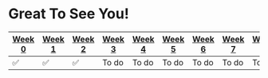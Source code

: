 # Great To See You!

| [Week 0](week0.md) | [Week 1](week1.md) | [Week 2](week2.md) | [Week 3](week3.md) | [Week 4](week4.md) | [Week 5](week5.md) | [Week 6](week6.md) | [Week 7](week7.md) | [Week 8](week8.md) | [Week 9](week9.md) | [Week 10](week10.md) | [Week 11](week11.md) | [Week 12](week12.md) | [Week 13](week13.md) |
| --- | --- | --- | --- | --- | --- | --- | --- | --- | --- | --- | --- | --- | --- |
| ✅ | ✅ | ✅ | To do | To do | To do | To do | To do | To do | To do | To do | To do | To do | To do |
